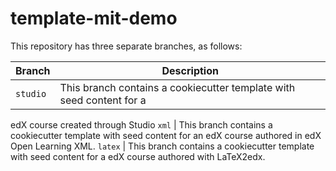 template-mit-demo
=======================

This repository has three separate branches, as
follows:

Branch | Description
--- | ---
`studio` | This branch contains a cookiecutter template with seed content for a
edX course created through Studio
`xml` | This branch contains a cookiecutter template with seed content for an
edX course authored in edX Open Learning XML.
`latex` | This branch contains a cookiecutter template with seed content for a
edX course authored with LaTeX2edx.
